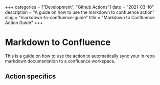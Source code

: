 +++
categories = ["Development", "Github Actions"]
date = "2021-03-10"
description = "A guide on how to use the markdown to confluence action"
slug = "markdown-to-confluence-guide"
title = "Markdown to Confluence Action Guide"
+++

# Markdown to Confluence

This is a guide on how to use the action to automatically sync your in repo markdown documentation to a confluence workspace.

## Action specifics

